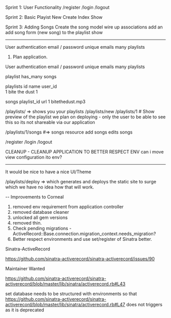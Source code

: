 Sprint 1:
User Functionality
  /register
  /login
  /logout

Sprint 2: Basic Playist
  New
  Create
  Index
  Show

Sprint 3: Adding Songs
  Create the song model
  wire up associations
  add an add song form (new song) to the playlist show

-----
  User
  authentication
  email / password
  unique emails
  many playlists


1. Plan application.

User
  authentication
  email / password
  unique emails
  many playlists

playlist
  has_many songs


playlists
id name     user_id    
1  bite the dust    1  

songs
  playlist_id   url
      1         bitethedust.mp3

/playlists/ => shows you your playlists
/playlists/new
/playlists/1 # Show
preview of the playlist we plan on deploying - only the user to be able to see this so its not shareable via our application

/playlists/1/songs #=> songs resource
 add songs
 edits songs

/register
/login
/logout

CLEANUP - CLEANUP APPLICATION TO BETTER RESPECT ENV
can i move view configuration ito env?

---
It would be nice to have a nice UI/Theme


/playlists/deploy => which generates and deploys the static site to surge which we have no idea how that will work.


-- Improvements to Corneal
1. removed env requirement from application controller
2. removed database cleaner
3. unlocked all gem versions
4. removed thin.
5. Check pending migrations - ActiveRecord::Base.connection.migration_context.needs_migration?
6. Better respect environments and use set/register of Sinatra better.

Sinatra-ActiveRecord

https://github.com/sinatra-activerecord/sinatra-activerecord/issues/90

Maintainer Wanted

https://github.com/sinatra-activerecord/sinatra-activerecord/blob/master/lib/sinatra/activerecord.rb#L43

set database needs to be structured with environments so that
https://github.com/sinatra-activerecord/sinatra-activerecord/blob/master/lib/sinatra/activerecord.rb#L47 does not triggers as it is deprecated